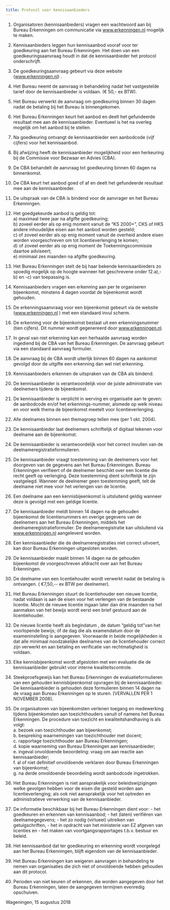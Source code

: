 ```yaml
---
title: Protocol voor kennisaanbieders
---
```

1. Organisatoren (kennisaanbieders) vragen een wachtwoord aan bij Bureau Erkenningen om communicatie via www.erkenningen.nl mogelijk te maken.
2. Kennisaanbieders leggen hun kennisaanbod vooraf voor ter goedkeuring aan het Bureau Erkenningen. Het doen van een goedkeuringsaanvraag houdt in dat de kennisaanbieder het protocol onderschrijft.
3. De goedkeuringsaanvraag gebeurt via deze website (www.erkenningen.nl) .
4. Het Bureau neemt de aanvraag in behandeling nadat het vastgestelde tarief door de kennisaanbieder is voldaan. (€ 50,- ex BTW).
5. Het Bureau verwerkt de aanvraag om goedkeuring binnen 30 dagen nadat de betaling bij het Bureau is binnengekomen.
6. Het Bureau Erkenningen keurt het aanbod en deelt het gefundeerde resultaat mee aan de kennisaanbieder. Eventueel is het na overleg mogelijk om het aanbod bij te stellen.
7. Na goedkeuring ontvangt de kennisaanbieder een aanbodcode (vijf cijfers) voor het kennisaanbod.
8. Bij afwijzing heeft de kennisaanbieder mogelijkheid voor een herkeuring bij de Commissie voor Bezwaar en Advies (CBA).
9. De CBA behandelt de aanvraag tot goedkeuring binnen 60 dagen na binnenkomst.
10. De CBA keurt het aanbod goed of af en deelt het gefundeerde resultaat mee aan de kennisaanbieder.
11. De uitspraak van de CBA is bindend voor de aanvrager en het Bureau Erkenningen.
12. Het goedgekeurde aanbod is geldig tot:\
    a) maximaal twee jaar na afgifte goedkeuring;\
    b) zoveel eerder als op enig moment vanuit de “KS 2000+”, CKS of HKS andere inhoudelijke eisen aan het aanbod worden gesteld;\
    c) of zoveel eerder als op enig moment vanuit de overheid andere eisen worden voorgeschreven om tot licentieverlenging te komen;\
    d) of zoveel eerder als op enig moment de Toekenningscommissie daartoe adviseert;\
    e) minimaal zes maanden na afgifte goedkeuring.
13. Het Bureau Erkenningen stelt de bij haar bekende kennisaanbieders zo spoedig mogelijk op de hoogte wanneer het geschrevene onder 12.a),-b) en -c) van toepassing is.
14. Kennisaanbieders vragen een erkenning aan per te organiseren bijeenkomst, minstens 4 dagen voordat de bijeenkomst wordt gehouden.
15. De erkenningsaanvraag voor een bijeenkomst gebeurt via de website (www.erkenningen.nl ) met een standaard invul scherm.
16. De erkenning voor de bijeenkomst bestaat uit een erkenningsnummer (tien cijfers). Dit nummer wordt gegenereerd door www.erkenningen.nl.
17. In geval van niet erkenning kan een herhaalde aanvraag worden ingediend bij de CBA van het Bureau Erkenningen. De aanvraag gebeurt via een standaard aanvraag formulier.
18. De aanvraag bij de CBA wordt uiterlijk binnen 60 dagen na aankomst gevolgd door de uitgifte een erkenning dan wel niet erkenning.
19. Kennisaanbieders erkennen de uitspraken van de CBA als bindend.
20. De kennisaanbieder is verantwoordelijk voor de juiste administratie van deelnemers tijdens de bijeenkomst.
21. De kennisaanbieder is verplicht in werving en organisatie aan te geven: de aanbodcode en/of het erkennings-nummer, alsmede op welk niveau en voor welk thema de bijeenkomst meetelt voor licentieverlenging.
22. Alle deelnames binnen een themagroep tellen mee (per 1 okt. 2004).
23. De kennisaanbieder laat deelnemers schriftelijk of digitaal tekenen voor deelname aan de bijeenkomst.
24. De kennisaanbieder is verantwoordelijk voor het correct invullen van de deelnameregistratieformulieren.
25. De kennisaanbieder vraagt toestemming van de deelnemers voor het doorgeven van de gegevens aan het Bureau Erkenningen. Bureau Erkenningen verifieert of de deelnemer beschikt over een licentie die recht geeft op verlenging. Deze toestemming dient schriftelijk te zijn vastgelegd. Wanneer de deelnemer geen toestemming geeft, telt de deelname niet mee voor het verlengen van de licentie.
26. Een deelname aan een kennisbijeenkomst is uitsluitend geldig wanneer deze is gevolgd met een geldige licentie.
27. De kennisaanbieder meldt binnen 14 dagen na de gehouden bijeenkomst de licentienummers en overige gegevens van de deelnemers aan het Bureau Erkenningen, middels het deelnameregistratieformulier. De deelnameregistratie kan uitsluitend via www.erkenningen.nl aangeleverd worden.
28. Een kennisaanbieder die de deelnameregistraties niet correct uitvoert, kan door Bureau Erkenningen uitgesloten worden.
29. De kennisaanbieder maakt binnen 14 dagen na de gehouden bijeenkomst de voorgeschreven afdracht over aan het Bureau Erkenningen.
30. De deelname van een licentiehouder wordt verwerkt nadat de betaling is ontvangen. ( €7,50,-- ex BTW per deelnemer).
31. Het Bureau Erkenningen stuurt de licentiehouder een nieuwe licentie, nadat voldaan is aan de eisen voor het verlengen van de bestaande licentie. Mocht de nieuwe licentie ingaan later dan drie maanden na het aanmaken van het bewijs wordt eerst een brief gestuurd aan de licentiehouder.
32. De nieuwe licentie heeft als begindatum , de datum “geldig tot”van het voorlopende bewijs; óf de dag die als examendatum door de exameninstelling is aangegeven. Voorwaarde in beide mogelijkheden is dat alle minimaal noodzakelijke deelnames van de licentiehouder correct zijn verwerkt en aan betaling en verificatie van rechtmatigheid is voldaan.

33. Elke kennisbijeenkomst wordt afgesloten met een evaluatie die de kennisaanbieder gebruikt voor interne kwaliteitscontrole.
34. Steekproefsgewijs kan het Bureau Erkenningen de evaluatieformulieren van een gehouden kennisbijeenkomst opvragen bij de kennisaanbieder. De kennisaanbieder is gehouden deze formulieren binnen 14 dagen na de vraag aan Bureau Erkenningen op te sturen. \[VERVALLEN PER 1 NOVEMBER 2008].
35. De organisatoren van bijeenkomsten verlenen toegang en medewerking tijdens bijeenkomsten aan toezichthouders vanuit of namens het Bureau Erkenningen. De procedure van toezicht en kwaliteitshandhaving is als volgt:\
    a. bezoek van toezichthouder aan bijeenkomst;\
    b. bespreking waarnemingen van toezichthouder met docent;\
    c. rapportage toezichthouder aan Bureau Erkenningen;\
    d. kopie waarneming van Bureau Erkenningen aan kennisaanbieder;\
    e. ingeval onvoldoende beoordeling: vraag om aan reactie aan kennisaanbieder;\
    f. al of niet definitief onvoldoende verklaren door Bureau Erkenningen van bijeenkomst;\
    g. na derde onvoldoende beoordeling wordt aanbodcode ingetrokken.
36. Het Bureau Erkenningen is niet aansprakelijk voor beleidswijzigingen welke gevolgen hebben voor de eisen die gesteld worden aan licentieverlenging; als ook niet aansprakelijk voor het optreden en administratieve verwerking van de kennisaanbieder.
37. De informatie beschikbaar bij het Bureau Erkenningen dient voor: - het goedkeuren en erkennen van kennisaanbod; - het (laten) verifiëren van deelnamegegevens; - het zo nodig (virtueel) uitreiken van getuigschriften, - het in opdracht van het ministerie van EZ afgeven van licenties en - het maken van voortgangsrapportages t.b.v. bestuur en beleid.
38. Het kennisaanbod dat ter goedkeuring en erkenning wordt voorgelegd aan het Bureau Erkenningen, blijft eigendom van de kennisaanbieder.



39. Het Bureau Erkenningen kan weigeren aanvragen in behandeling te nemen van organisaties die zich niet of onvoldoende hebben gehouden aan dit protocol.
40. Perioden van niet keuren of erkennen, die worden aangegeven door het Bureau Erkenningen, laten de aangegeven termijnen evenredig opschuiven.

Wageningen, 15 augustus 2018
